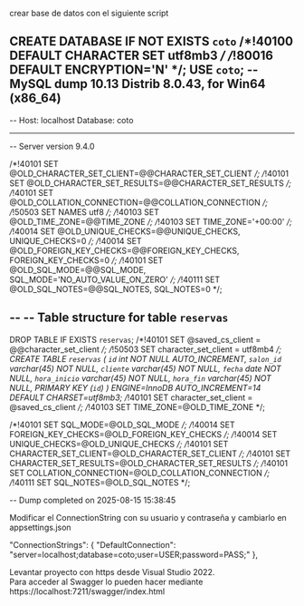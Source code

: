 crear base de datos con el siguiente script

CREATE DATABASE  IF NOT EXISTS `coto` /*!40100 DEFAULT CHARACTER SET utf8mb3 */ /*!80016 DEFAULT ENCRYPTION='N' */;
USE `coto`;
-- MySQL dump 10.13  Distrib 8.0.43, for Win64 (x86_64)
--
-- Host: localhost    Database: coto
-- ------------------------------------------------------
-- Server version	9.4.0

/*!40101 SET @OLD_CHARACTER_SET_CLIENT=@@CHARACTER_SET_CLIENT */;
/*!40101 SET @OLD_CHARACTER_SET_RESULTS=@@CHARACTER_SET_RESULTS */;
/*!40101 SET @OLD_COLLATION_CONNECTION=@@COLLATION_CONNECTION */;
/*!50503 SET NAMES utf8 */;
/*!40103 SET @OLD_TIME_ZONE=@@TIME_ZONE */;
/*!40103 SET TIME_ZONE='+00:00' */;
/*!40014 SET @OLD_UNIQUE_CHECKS=@@UNIQUE_CHECKS, UNIQUE_CHECKS=0 */;
/*!40014 SET @OLD_FOREIGN_KEY_CHECKS=@@FOREIGN_KEY_CHECKS, FOREIGN_KEY_CHECKS=0 */;
/*!40101 SET @OLD_SQL_MODE=@@SQL_MODE, SQL_MODE='NO_AUTO_VALUE_ON_ZERO' */;
/*!40111 SET @OLD_SQL_NOTES=@@SQL_NOTES, SQL_NOTES=0 */;

--
-- Table structure for table `reservas`
--

DROP TABLE IF EXISTS `reservas`;
/*!40101 SET @saved_cs_client     = @@character_set_client */;
/*!50503 SET character_set_client = utf8mb4 */;
CREATE TABLE `reservas` (
  `id` int NOT NULL AUTO_INCREMENT,
  `salon_id` varchar(45) NOT NULL,
  `cliente` varchar(45) NOT NULL,
  `fecha` date NOT NULL,
  `hora_inicio` varchar(45) NOT NULL,
  `hora_fin` varchar(45) NOT NULL,
  PRIMARY KEY (`id`)
) ENGINE=InnoDB AUTO_INCREMENT=14 DEFAULT CHARSET=utf8mb3;
/*!40101 SET character_set_client = @saved_cs_client */;
/*!40103 SET TIME_ZONE=@OLD_TIME_ZONE */;

/*!40101 SET SQL_MODE=@OLD_SQL_MODE */;
/*!40014 SET FOREIGN_KEY_CHECKS=@OLD_FOREIGN_KEY_CHECKS */;
/*!40014 SET UNIQUE_CHECKS=@OLD_UNIQUE_CHECKS */;
/*!40101 SET CHARACTER_SET_CLIENT=@OLD_CHARACTER_SET_CLIENT */;
/*!40101 SET CHARACTER_SET_RESULTS=@OLD_CHARACTER_SET_RESULTS */;
/*!40101 SET COLLATION_CONNECTION=@OLD_COLLATION_CONNECTION */;
/*!40111 SET SQL_NOTES=@OLD_SQL_NOTES */;

-- Dump completed on 2025-08-15 15:38:45



Modificar el ConnectionString con su usuario y contraseña y cambiarlo en appsettings.json

"ConnectionStrings": {
    "DefaultConnection": "server=localhost;database=coto;user=USER;password=PASS;"
  },

Levantar proyecto con https desde Visual Studio 2022.\
Para acceder al Swagger lo pueden hacer mediante https://localhost:7211/swagger/index.html
